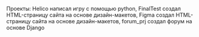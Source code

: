 Проекты:
Helico написал игру с помощью python,
FinalTest создал HTML-страницу сайта на основе дизайн-макетов,
Figma создал HTML-страницу сайта на основе дизайн-макетов,
forum_prj создал форум на основе Django
